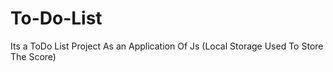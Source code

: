 # To-Do-List
Its a ToDo List Project As an Application Of Js (Local Storage Used To Store The Score)
